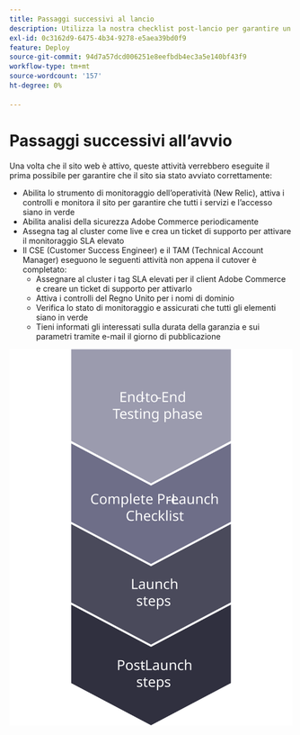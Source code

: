 ```yaml
---
title: Passaggi successivi al lancio
description: Utilizza la nostra checklist post-lancio per garantire un’implementazione fluida del sito Adobe Commerce.
exl-id: 0c3162d9-6475-4b34-9278-e5aea39bd0f9
feature: Deploy
source-git-commit: 94d7a57dcd006251e8eefbdb4ec3a5e140bf43f9
workflow-type: tm+mt
source-wordcount: '157'
ht-degree: 0%

---
```


# Passaggi successivi all’avvio

Una volta che il sito web è attivo, queste attività verrebbero eseguite il prima possibile per garantire che il sito sia stato avviato correttamente:

- Abilita lo strumento di monitoraggio dell’operatività (New Relic), attiva i controlli e monitora il sito per garantire che tutti i servizi e l’accesso siano in verde
- Abilita analisi della sicurezza Adobe Commerce periodicamente
- Assegna tag al cluster come live e crea un ticket di supporto per attivare il monitoraggio SLA elevato
- Il CSE (Customer Success Engineer) e il TAM (Technical Account Manager) eseguono le seguenti attività non appena il cutover è completato:
   - Assegnare al cluster i tag SLA elevati per il client Adobe Commerce e creare un ticket di supporto per attivarlo
   - Attiva i controlli del Regno Unito per i nomi di dominio
   - Verifica lo stato di monitoraggio e assicurati che tutti gli elementi siano in verde
   - Tieni informati gli interessati sulla durata della garanzia e sui parametri tramite e-mail il giorno di pubblicazione

![Diagramma che mostra la fase 4 del processo di avvio](../../assets/playbooks/launch-steps-4.svg)

